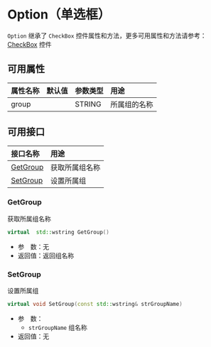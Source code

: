 ﻿# Option（单选框）

`Option` 继承了 `CheckBox` 控件属性和方法，更多可用属性和方法请参考：[CheckBox](CheckBox.md) 控件

## 可用属性

| 属性名称 | 默认值 | 参数类型 | 用途 |
| :--- | :--- | :--- | :--- |
| group |  | STRING | 所属组的名称 |

## 可用接口

| 接口名称 | 用途 |
| :--- | :--- |
| [GetGroup](#GetGroup) | 获取所属组名称 |
| [SetGroup](#SetGroup) | 设置所属组 |

### GetGroup

获取所属组名称

```cpp
virtual  std::wstring GetGroup()
```

 - 参&emsp;数：无  
 - 返回值：返回组名称

### SetGroup

设置所属组

```cpp
virtual void SetGroup(const std::wstring& strGroupName)
```

 - 参&emsp;数：  
    - `strGroupName` 组名称
 - 返回值：无